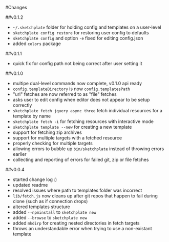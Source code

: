 #Changes

##v0.1.2
-	`~/.sketchplate` folder for holding config and templates on a user-level
-	`sketchplate config restore` for restoring user config to defaults
-	`sketchplate config` and option `-e` fixed for editing config.json
-	added `colors` package

##v0.1.1
-	quick fix for config path not being correct after user setting it

##v0.1.0
-	multipe dual-level commands now complete, v0.1.0 api ready
-	`config.templateDirectory` is now `config.templatesPath`
-	"url" fetches are now referred to as "file" fetches
-	asks user to edit config when editor does not appear to be setup correctly
-	`sketchplate fetch jquery async three` fetch individual resources for a template by name
-	`sketchplate fetch -i` for fetching resources with interactive mode
-	`sketchplate template --new` for creating a new template
-	support for fetching zip archives
-	support for multiple targets with a fetched resource
-	properly checking for multiple targets
-	allowing errors to bubble up `bin/sketchplate` instead of throwing errors earlier
-	collecting and reporting of errors for failed git, zip or file fetches

##v0.0.4
-	started change log :)
-	updated readme
-	resolved issues where path to templates folder was incorrect
-	`lib/fetch.js` now cleans up after git repos that happen to fail during clone (such as if connection drops)
-	altered templates structure
-	added `--npminstall` to `sketchplate new`
-	added `--browse` to `sketchplate new`
-	added `mkdirp` for creating nested directories in fetch targets
-	throws an understandable error when trying to use a non-existant template